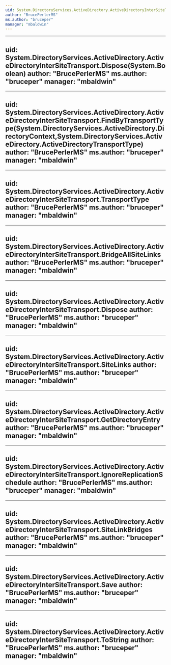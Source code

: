```yaml
---
uid: System.DirectoryServices.ActiveDirectory.ActiveDirectoryInterSiteTransport
author: "BrucePerlerMS"
ms.author: "bruceper"
manager: "mbaldwin"
---
```


---
uid: System.DirectoryServices.ActiveDirectory.ActiveDirectoryInterSiteTransport.Dispose(System.Boolean)
author: "BrucePerlerMS"
ms.author: "bruceper"
manager: "mbaldwin"
---

---
uid: System.DirectoryServices.ActiveDirectory.ActiveDirectoryInterSiteTransport.FindByTransportType(System.DirectoryServices.ActiveDirectory.DirectoryContext,System.DirectoryServices.ActiveDirectory.ActiveDirectoryTransportType)
author: "BrucePerlerMS"
ms.author: "bruceper"
manager: "mbaldwin"
---

---
uid: System.DirectoryServices.ActiveDirectory.ActiveDirectoryInterSiteTransport.TransportType
author: "BrucePerlerMS"
ms.author: "bruceper"
manager: "mbaldwin"
---

---
uid: System.DirectoryServices.ActiveDirectory.ActiveDirectoryInterSiteTransport.BridgeAllSiteLinks
author: "BrucePerlerMS"
ms.author: "bruceper"
manager: "mbaldwin"
---

---
uid: System.DirectoryServices.ActiveDirectory.ActiveDirectoryInterSiteTransport.Dispose
author: "BrucePerlerMS"
ms.author: "bruceper"
manager: "mbaldwin"
---

---
uid: System.DirectoryServices.ActiveDirectory.ActiveDirectoryInterSiteTransport.SiteLinks
author: "BrucePerlerMS"
ms.author: "bruceper"
manager: "mbaldwin"
---

---
uid: System.DirectoryServices.ActiveDirectory.ActiveDirectoryInterSiteTransport.GetDirectoryEntry
author: "BrucePerlerMS"
ms.author: "bruceper"
manager: "mbaldwin"
---

---
uid: System.DirectoryServices.ActiveDirectory.ActiveDirectoryInterSiteTransport.IgnoreReplicationSchedule
author: "BrucePerlerMS"
ms.author: "bruceper"
manager: "mbaldwin"
---

---
uid: System.DirectoryServices.ActiveDirectory.ActiveDirectoryInterSiteTransport.SiteLinkBridges
author: "BrucePerlerMS"
ms.author: "bruceper"
manager: "mbaldwin"
---

---
uid: System.DirectoryServices.ActiveDirectory.ActiveDirectoryInterSiteTransport.Save
author: "BrucePerlerMS"
ms.author: "bruceper"
manager: "mbaldwin"
---

---
uid: System.DirectoryServices.ActiveDirectory.ActiveDirectoryInterSiteTransport.ToString
author: "BrucePerlerMS"
ms.author: "bruceper"
manager: "mbaldwin"
---
